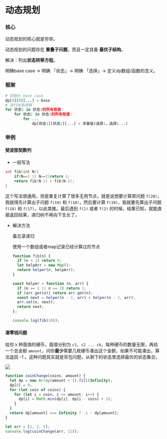 # 动态规划

### 核心

动态规划的核心就是穷举。

动态规划的问题存在 **重叠子问题**，而且一定具备 **最优子结构**。

解决：列出**状态转移方程**。

明确base case -> 明确 「状态」-> 明确 「选择」-> 定义dp数组/函数的含义。

### 框架

```python
# 初始化 base case
dp[0][0][...] = base
# 进行状态转移
for 状态1 in 状态1的所有取值：
    for 状态2 in 状态2的所有取值：
        for ...
            dp[状态1][状态2][...] = 求最值(选择1，选择2...)
```

### 举例

#### 斐波那契数列

- 一般写法

```c
int fib(int N){
	if(N==1 || N==2)return 1;
	return fib(N-1) + fib(N-2);
}
```

这个写法很通用，但是重复计算了很多无用节点，就是说想要计算原问题 `f(20)`，我就得先计算出子问题 `f(19)` 和 `f(18)`，然后要计算 `f(19)`，我就要先算出子问题 `f(18)` 和 `f(17)`，以此类推。最后遇到 `f(1)` 或者 `f(2)` 的时候，结果已知，就能直接返回结果，递归树不再向下生长了。

- 解决方法

  备忘录递归

  使用一个数组或者map记录已经计算过的节点

  ```javascript
  function fib(n) {
    if (n < 1) return 0;
    let helpArr = new Map();
    return helper(n, helpArr);
  }
  
  const helper = function (n, arr) {
    if (n == 1 || n == 2) return 1;
    if (arr.get(n)) return arr.get(n);
    const next = helper(n - 1, arr) + helper(n - 1, arr);
    arr.set(n, next);
    return next;
  };
  
  console.log(fib(10));
  ```

#### 凑零钱问题

给你 `k` 种面值的硬币，面值分别为 `c1, c2 ... ck`，每种硬币的数量无限，再给一个总金额 `amount`，问你**最少**需要几枚硬币凑出这个金额，如果不可能凑出，算法返回 -1 。这种问题其实就是背包问题，从剩下的状态里选择最优的状态集合。

![](http://image.cocoroise.cn/20200814085315.png)

```javascript
function coinChange(coins, amount) {
  let dp = new Array(amount + 1).fill(Infinity);
  dp[0] = 0;
  for (let coin of coins) {
    for (let i = coin; i <= amount; i++) {
      dp[i] = Math.min(dp[i], dp[i - coin] + 1);
    }
  }
  return dp[amount] === Infinity ? -1 : dp[amount];
}

let arr = [1, 2, 5];
console.log(coinChange(arr, 11));
```

